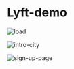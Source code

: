 **Lyft-demo**
===========

![load](http://1.1m.yt/_cnUkft.png)

![intro-city](http://2.1m.yt/9ku-hWn.png)

![sign-up-page](http://1.1m.yt/yabQnvm.png)